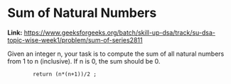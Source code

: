 # Sum of Natural Numbers

**Link:** https://www.geeksforgeeks.org/batch/skill-up-dsa/track/su-dsa-topic-wise-week1/problem/sum-of-series2811

Given an integer n, your task is to compute the sum of all natural numbers from 1 to n (inclusive). If n is 0, the sum should be 0.

```sort byaccuracy low to highaccuracy high to lowsubmmision low to highsubmmision high to lowdifficulty low to highdifficulty high to low
        return (n*(n+1))/2 ;


```
